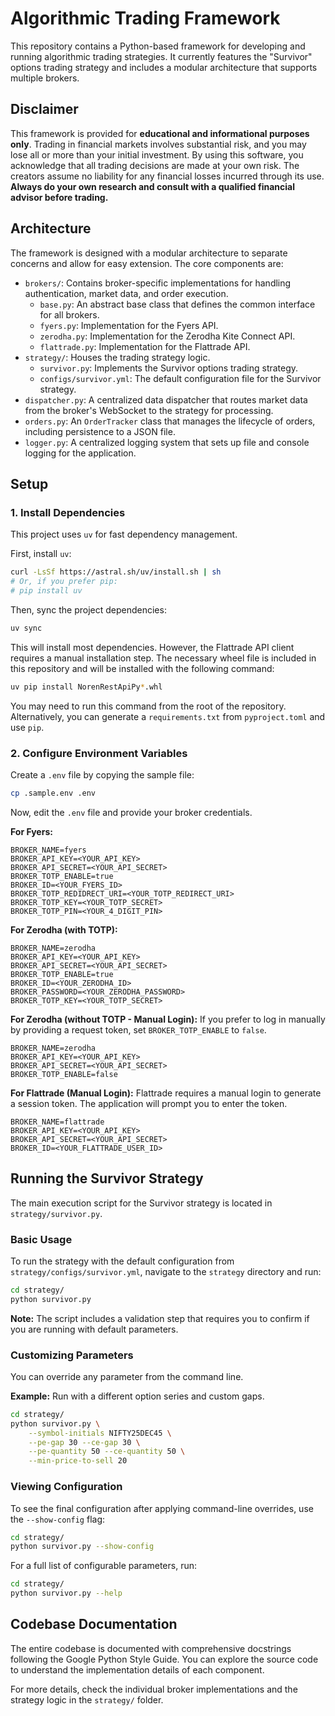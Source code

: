 # Algorithmic Trading Framework

This repository contains a Python-based framework for developing and running algorithmic trading strategies. It currently features the "Survivor" options trading strategy and includes a modular architecture that supports multiple brokers.

## Disclaimer

This framework is provided for **educational and informational purposes only**. Trading in financial markets involves substantial risk, and you may lose all or more than your initial investment. By using this software, you acknowledge that all trading decisions are made at your own risk. The creators assume no liability for any financial losses incurred through its use. **Always do your own research and consult with a qualified financial advisor before trading.**

## Architecture

The framework is designed with a modular architecture to separate concerns and allow for easy extension. The core components are:

-   `brokers/`: Contains broker-specific implementations for handling authentication, market data, and order execution.
    -   `base.py`: An abstract base class that defines the common interface for all brokers.
    -   `fyers.py`: Implementation for the Fyers API.
    -   `zerodha.py`: Implementation for the Zerodha Kite Connect API.
    -   `flattrade.py`: Implementation for the Flattrade API.
-   `strategy/`: Houses the trading strategy logic.
    -   `survivor.py`: Implements the Survivor options trading strategy.
    -   `configs/survivor.yml`: The default configuration file for the Survivor strategy.
-   `dispatcher.py`: A centralized data dispatcher that routes market data from the broker's WebSocket to the strategy for processing.
-   `orders.py`: An `OrderTracker` class that manages the lifecycle of orders, including persistence to a JSON file.
-   `logger.py`: A centralized logging system that sets up file and console logging for the application.

## Setup

### 1. Install Dependencies

This project uses `uv` for fast dependency management.

First, install `uv`:
```bash
curl -LsSf https://astral.sh/uv/install.sh | sh
# Or, if you prefer pip:
# pip install uv
```

Then, sync the project dependencies:
```bash
uv sync
```
This will install most dependencies. However, the Flattrade API client requires a manual installation step. The necessary wheel file is included in this repository and will be installed with the following command:
```bash
uv pip install NorenRestApiPy*.whl
```
You may need to run this command from the root of the repository. Alternatively, you can generate a `requirements.txt` from `pyproject.toml` and use `pip`.

### 2. Configure Environment Variables

Create a `.env` file by copying the sample file:
```bash
cp .sample.env .env
```

Now, edit the `.env` file and provide your broker credentials.

**For Fyers:**
```
BROKER_NAME=fyers
BROKER_API_KEY=<YOUR_API_KEY>
BROKER_API_SECRET=<YOUR_API_SECRET>
BROKER_TOTP_ENABLE=true
BROKER_ID=<YOUR_FYERS_ID>
BROKER_TOTP_REDIDRECT_URI=<YOUR_TOTP_REDIRECT_URI>
BROKER_TOTP_KEY=<YOUR_TOTP_SECRET>
BROKER_TOTP_PIN=<YOUR_4_DIGIT_PIN>
```

**For Zerodha (with TOTP):**
```
BROKER_NAME=zerodha
BROKER_API_KEY=<YOUR_API_KEY>
BROKER_API_SECRET=<YOUR_API_SECRET>
BROKER_TOTP_ENABLE=true
BROKER_ID=<YOUR_ZERODHA_ID>
BROKER_PASSWORD=<YOUR_ZERODHA_PASSWORD>
BROKER_TOTP_KEY=<YOUR_TOTP_SECRET>
```

**For Zerodha (without TOTP - Manual Login):**
If you prefer to log in manually by providing a request token, set `BROKER_TOTP_ENABLE` to `false`.
```
BROKER_NAME=zerodha
BROKER_API_KEY=<YOUR_API_KEY>
BROKER_API_SECRET=<YOUR_API_SECRET>
BROKER_TOTP_ENABLE=false
```

**For Flattrade (Manual Login):**
Flattrade requires a manual login to generate a session token. The application will prompt you to enter the token.
```
BROKER_NAME=flattrade
BROKER_API_KEY=<YOUR_API_KEY>
BROKER_API_SECRET=<YOUR_API_SECRET>
BROKER_ID=<YOUR_FLATTRADE_USER_ID>
```

## Running the Survivor Strategy

The main execution script for the Survivor strategy is located in `strategy/survivor.py`.

### Basic Usage
To run the strategy with the default configuration from `strategy/configs/survivor.yml`, navigate to the `strategy` directory and run:
```bash
cd strategy/
python survivor.py
```
**Note:** The script includes a validation step that requires you to confirm if you are running with default parameters.

### Customizing Parameters
You can override any parameter from the command line.

**Example:** Run with a different option series and custom gaps.
```bash
cd strategy/
python survivor.py \
    --symbol-initials NIFTY25DEC45 \
    --pe-gap 30 --ce-gap 30 \
    --pe-quantity 50 --ce-quantity 50 \
    --min-price-to-sell 20
```

### Viewing Configuration
To see the final configuration after applying command-line overrides, use the `--show-config` flag:
```bash
cd strategy/
python survivor.py --show-config
```

For a full list of configurable parameters, run:
```bash
cd strategy/
python survivor.py --help
```

## Codebase Documentation

The entire codebase is documented with comprehensive docstrings following the Google Python Style Guide. You can explore the source code to understand the implementation details of each component.

For more details, check the individual broker implementations and the strategy logic in the `strategy/` folder.